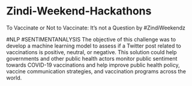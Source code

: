# Zindi-Weekend-Hackathons
To Vaccinate or Not to Vaccinate: It’s not a Question by #ZindiWeekendz

#NLP #SENTIMENTANALYSIS 
The objective of this challenge was to develop a machine learning model to assess if a Twitter post related to vaccinations is positive, neutral, or negative. This solution could help governments and other public health actors monitor public sentiment towards COVID-19 vaccinations and help improve public health policy, vaccine communication strategies, and vaccination programs across the world.
